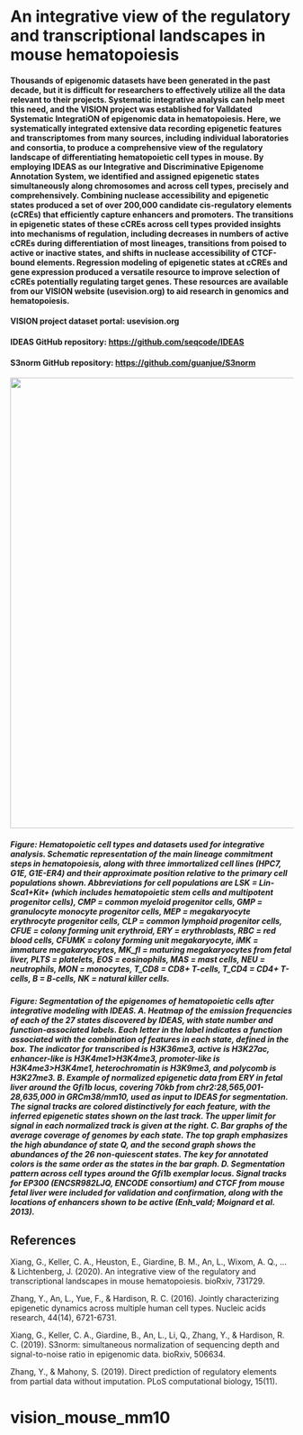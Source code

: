 # An integrative view of the regulatory and transcriptional landscapes in mouse hematopoiesis

#### Thousands of epigenomic datasets have been generated in the past decade, but it is difficult for researchers to effectively utilize all the data relevant to their projects. Systematic integrative analysis can help meet this need, and the VISION project was established for ValIdated Systematic IntegratiON of epigenomic data in hematopoiesis. Here, we systematically integrated extensive data recording epigenetic features and transcriptomes from many sources, including individual laboratories and consortia, to produce a comprehensive view of the regulatory landscape of differentiating hematopoietic cell types in mouse. By employing IDEAS as our Integrative and Discriminative Epigenome Annotation System, we identified and assigned epigenetic states simultaneously along chromosomes and across cell types, precisely and comprehensively. Combining nuclease accessibility and epigenetic states produced a set of over 200,000 candidate cis-regulatory elements (cCREs) that efficiently capture enhancers and promoters. The transitions in epigenetic states of these cCREs across cell types provided insights into mechanisms of regulation, including decreases in numbers of active cCREs during differentiation of most lineages, transitions from poised to active or inactive states, and shifts in nuclease accessibility of CTCF-bound elements. Regression modeling of epigenetic states at cCREs and gene expression produced a versatile resource to improve selection of cCREs potentially regulating target genes. These resources are available from our VISION website (usevision.org) to aid research in genomics and hematopoiesis.

#### VISION project dataset portal: usevision.org
#### IDEAS GitHub repository: https://github.com/seqcode/IDEAS
#### S3norm GitHub repository: https://github.com/guanjue/S3norm

<img src="https://github.com/hardisonlab/vision_pipeline_mouse_mm10/blob/master/figures_for_github/vision_mouse.png" width="800"/>

##### Figure: Hematopoietic cell types and datasets used for integrative analysis. Schematic representation of the main lineage commitment steps in hematopoiesis, along with three immortalized cell lines (HPC7, G1E, G1E-ER4) and their approximate position relative to the primary cell populations shown. Abbreviations for cell populations are LSK = Lin-Sca1+Kit+ (which includes hematopoietic stem cells and multipotent progenitor cells), CMP = common myeloid progenitor cells, GMP = granulocyte monocyte progenitor cells, MEP = megakaryocyte erythrocyte progenitor cells, CLP = common lymphoid progenitor cells, CFUE = colony forming unit erythroid, ERY = erythroblasts, RBC = red blood cells, CFUMK = colony forming unit megakaryocyte, iMK = immature megakaryocytes, MK_fl = maturing megakaryocytes from fetal liver, PLTS = platelets, EOS = eosinophils, MAS = mast cells, NEU = neutrophils, MON = monocytes, T_CD8 = CD8+ T-cells, T_CD4 = CD4+ T-cells, B = B-cells, NK = natural killer cells.

##### Figure: Segmentation of the epigenomes of hematopoietic cells after integrative modeling with IDEAS. A. Heatmap of the emission frequencies of each of the 27 states discovered by IDEAS, with state number and function-associated labels. Each letter in the label indicates a function associated with the combination of features in each state, defined in the box. The indicator for transcribed is H3K36me3, active is H3K27ac, enhancer-like is H3K4me1>H3K4me3, promoter-like is H3K4me3>H3K4me1, heterochromatin is H3K9me3, and polycomb is H3K27me3. B. Example of normalized epigenetic data from ERY in fetal liver around the Gfi1b locus, covering 70kb from chr2:28,565,001-28,635,000 in GRCm38/mm10, used as input to IDEAS for segmentation. The signal tracks are colored distinctively for each feature, with the inferred epigenetic states shown on the last track. The upper limit for signal in each normalized track is given at the right. C. Bar graphs of the average coverage of genomes by each state. The top graph emphasizes the high abundance of state Q, and the second graph shows the abundances of the 26 non-quiescent states. The key for annotated colors is the same order as the states in the bar graph. D. Segmentation pattern across cell types around the Gfi1b exemplar locus. Signal tracks for EP300 (ENCSR982LJQ, ENCODE consortium) and CTCF from mouse fetal liver were included for validation and confirmation, along with the locations of enhancers shown to be active (Enh_vald; Moignard et al. 2013).





## References
Xiang, G., Keller, C. A., Heuston, E., Giardine, B. M., An, L., Wixom, A. Q., ... & Lichtenberg, J. (2020). An integrative view of the regulatory and transcriptional landscapes in mouse hematopoiesis. bioRxiv, 731729.

Zhang, Y., An, L., Yue, F., & Hardison, R. C. (2016). Jointly characterizing epigenetic dynamics across multiple human cell types. Nucleic acids research, 44(14), 6721-6731.

Xiang, G., Keller, C. A., Giardine, B., An, L., Li, Q., Zhang, Y., & Hardison, R. C. (2019). S3norm: simultaneous normalization of sequencing depth and signal-to-noise ratio in epigenomic data. bioRxiv, 506634.

Zhang, Y., & Mahony, S. (2019). Direct prediction of regulatory elements from partial data without imputation. PLoS computational biology, 15(11).

# vision_mouse_mm10

